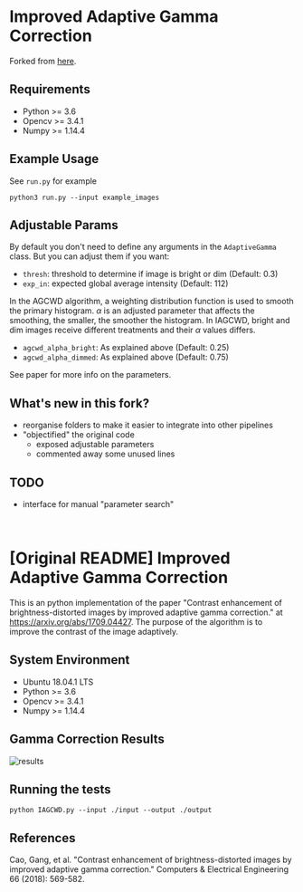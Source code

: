 # Improved Adaptive Gamma Correction

Forked from [here](https://github.com/leowang7/iagcwd).

## Requirements

- Python >= 3.6
- Opencv >= 3.4.1
- Numpy >= 1.14.4

## Example Usage

See `run.py` for example

```
python3 run.py --input example_images
```

## Adjustable Params

By default you don't need to define any arguments in the `AdaptiveGamma` class. But you can adjust them if you want:

- `thresh`: threshold to determine if image is bright or dim (Default: 0.3)
- `exp_in`: expected global average intensity (Default: 112)

In the AGCWD algorithm, a weighting distribution function is used to smooth the primary histogram. $\alpha$ is an adjusted parameter that affects the smoothing, the smaller, the smoother the histogram. In IAGCWD, bright and dim images receive different treatments and their $\alpha$ values differs.

- `agcwd_alpha_bright`: As explained above (Default: 0.25)
- `agcwd_alpha_dimmed`: As explained above (Default: 0.75)

See paper for more info on the parameters.

## What's new in this fork?

- reorganise folders to make it easier to integrate into other pipelines
- "objectified" the original code
  - exposed adjustable parameters
  - commented away some unused lines  

## TODO

- interface for manual "parameter search"

<br/>

# [Original README] Improved Adaptive Gamma Correction
This is an python implementation of the paper "Contrast enhancement of brightness-distorted images by improved adaptive gamma correction." at https://arxiv.org/abs/1709.04427. The purpose of the algorithm is to improve the contrast of the image adaptively.

## System Environment
- Ubuntu 18.04.1 LTS
- Python >= 3.6
- Opencv >= 3.4.1
- Numpy >= 1.14.4

## Gamma Correction Results
![results](docs/img/test_results.png)

## Running the tests
```
python IAGCWD.py --input ./input --output ./output
```

## References
Cao, Gang, et al. "Contrast enhancement of brightness-distorted images by improved adaptive gamma correction." Computers & Electrical Engineering 66 (2018): 569-582.
